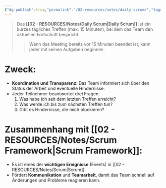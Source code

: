 ```yaml
---
{"dg-publish":true,"permalink":"/02-resources/notes/daily-scrum/","tags":["projektmanagement/vorgehensmodell/agile"],"noteIcon":"","updated":"2024-11-24T19:54:04.077+01:00"}
---
```


>Das **[[02 - RESOURCES/Notes/Daily Scrum\|Daily Scrum]]** ist ein kurzes tägliches Treffen (max. 15 Minuten), bei dem das Team den aktuellen Fortschritt bespricht.
>>Wenn das Meeting bereits vor 15 Minuten beendet ist, kann jeder mit seinen Aufgaben beginnen.

# Zweck:

- **Koordination und Transparenz**: Das Team informiert sich über den Status der Arbeit und eventuelle Hindernisse.
- Jeder Teilnehmer beantwortet drei Fragen:
    1. Was habe ich seit dem letzten Treffen erreicht?
    2. Was werde ich bis zum nächsten Treffen tun?
    3. Gibt es Hindernisse, die mich blockieren?

# Zusammenhang mit [[02 - RESOURCES/Notes/Scrum Framework\|Scrum Framework]]:

- Es ist eines der **wichtigen Ereignisse** (Events) in [[02 - RESOURCES/Notes/Scrum\|Scrum]].
- Fördert **Kommunikation** und **Teamarbeit**, damit das Team schnell auf Änderungen und Probleme reagieren kann.
